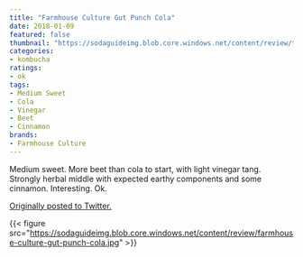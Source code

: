 ```yaml
---
title: "Farmhouse Culture Gut Punch Cola"
date: 2018-01-09
featured: false
thumbnail: "https://sodaguideimg.blob.core.windows.net/content/review/thumbs/farmhouse-culture-gut-punch-cola.jpg"
categories:
- kombucha
ratings:
- ok
tags:
- Medium Sweet
- Cola
- Vinegar
- Beet
- Cinnamon
brands:
- Farmhouse Culture
---
```


Medium sweet. More beet than cola to start, with light vinegar tang. Strongly herbal middle with expected earthy components and some cinnamon. Interesting. Ok.

[Originally posted to Twitter.](https://twitter.com/Cavorter/status/950759528643129345)

{{< figure src="https://sodaguideimg.blob.core.windows.net/content/review/farmhouse-culture-gut-punch-cola.jpg" >}}
